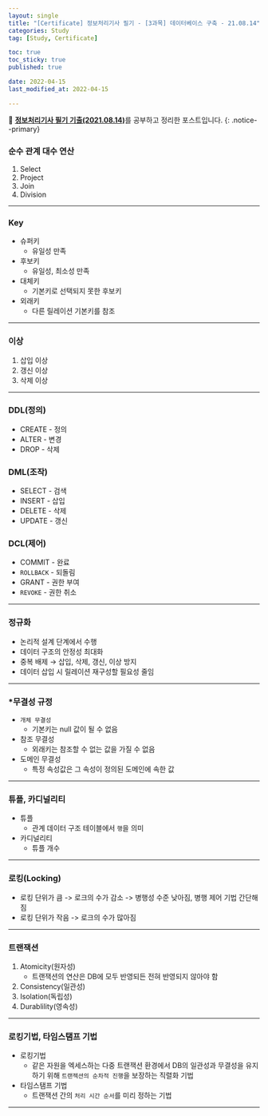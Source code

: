 ```yaml
---
layout: single
title: "[Certificate] 정보처리기사 필기 - [3과목] 데이터베이스 구축 - 21.08.14"
categories: Study
tag: [Study, Certificate]

toc: true
toc_sticky: true
published: true

date: 2022-04-15
last_modified_at: 2022-04-15

---
```



📄 [**정보처리기사 필기 기출(2021.08.14)**](https://comcbt.com/xe/iz)를 공부하고 정리한 포스트입니다.
{: .notice--primary}


### 순수 관계 대수 연산

1. Select
2. Project
3. Join
4. Division

---

### Key

- 슈퍼키
    - 유일성 만족
- 후보키
    - 유일성, 최소성 만족
- 대체키
    - 기본키로 선택되지 못한 후보키
- 외래키
    - 다른 릴레이션 기본키를 참조

---

### 이상

1. 삽입 이상
2. 갱신 이상
3. 삭제 이상

---

### DDL(정의)

- CREATE - 정의
- ALTER - 변경
- DROP - 삭제

### DML(조작)

- SELECT - 검색
- INSERT - 삽입
- DELETE - 삭제
- UPDATE - 갱신

### DCL(제어)

- COMMIT  - 완료
- `ROLLBACK` - 되돌림
- GRANT - 권한 부여
- `REVOKE` - 권한 취소

---

### 정규화

- 논리적 설계 단계에서 수행
- 데이터 구조의 안정성 최대화
- 중복 배제 → 삽입, 삭제, 갱신, 이상 방지
- 데이터 삽입 시 릴레이션 재구성할 필요성 줄임

---

### *무결성 규정

- `개체 무결성`
    - 기본키는 null 값이 될 수 없음
- 참조 무결성
    - 외래키는 참조할 수 없는 값을 가질 수 없음
- 도메인 무결성
    - 특정 속성값은 그 속성이 정의된 도메인에 속한 값

---

### 튜플, 카디널리티

- 튜플
    - 관계 데이터 구조 테이블에서 `행`을 의미
- 카디널리티
    - 튜플 개수

---

### 로킹(Locking)

- 로킹 단위가 큼 -> 로크의 수가 감소 -> 병행성 수준 낮아짐, 병행 제어 기법 간단해짐
- 로킹 단위가 작음 -> 로크의 수가 많아짐

---

### 트랜잭션

1. Atomicity(원자성)
    - 트랜잭션의 연산은 DB에 모두 반영되든 전혀 반영되지 않아야 함
2. Consistency(일관성)
3. Isolation(독립성)
4. Durablility(영속성)

---

### 로킹기법, 타임스탬프 기법

- 로킹기법
    - 같은 자원을 엑세스하는 다중 트랜잭션 환경에서 DB의 일관성과 무결성을 유지하기 위해 `트랜젝션의 순차적 진행`을 보장하는 직렬화 기법
- 타임스탬프 기법
    - 트랜잭션 간의 `처리 시간 순서`를 미리 정하는 기법

---
